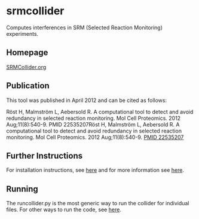 srmcollider
========

Computes interferences in SRM (Selected Reaction Monitoring) experiments.

Homepage
------------
[SRMCollider.org](http://www.srmcollider.org)

Publication
------------
This tool was published in April 2012 and can be cited as follows: 

Röst H, Malmström L, Aebersold R. A computational tool to detect and avoid redundancy in selected reaction monitoring. Mol Cell Proteomics. 2012 Aug;11(8):540-9. PMID 22535207Röst H, Malmström L, Aebersold R. A computational tool to detect and avoid redundancy in selected reaction monitoring. Mol Cell Proteomics. 2012 Aug;11(8):540-9. [PMID 22535207](http://www.ncbi.nlm.nih.gov/pubmed/22535207)

Further Instructions
------------
For installation instructions, see [here](code/INSTALL) and for more
information see [here](code/README.md).

Running
-------
The runcollider.py is the most generic way to run the collider for individual
files. For other ways to run the code, see [here](code/README.md).


